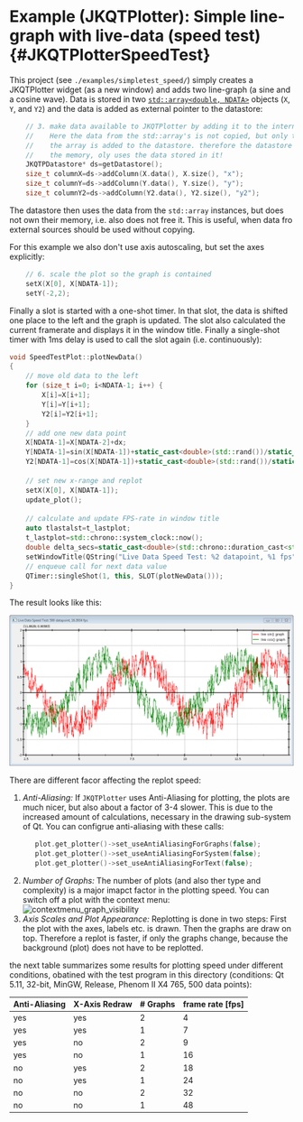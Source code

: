 # Example (JKQTPlotter): Simple line-graph with live-data (speed test) {#JKQTPlotterSpeedTest}
This project (see `./examples/simpletest_speed/`) simply creates a JKQTPlotter widget (as a new window) and adds two line-graph (a sine and a cosine wave). 
Data is stored in two [`std::array<double, NDATA>`](https://en.cppreference.com/w/cpp/container/array) objects (`X`, `Y`, and `Y2`) and the data is added as external pointer to the datastore:
```.cpp
    // 3. make data available to JKQTPlotter by adding it to the internal datastore.
    //    Here the data from the std::array's is not copied, but only the pointer to
    //    the array is added to the datastore. therefore the datastore does not manage
    //    the memory, oly uses the data stored in it!
    JKQTPDatastore* ds=getDatastore();
    size_t columnX=ds->addColumn(X.data(), X.size(), "x");
    size_t columnY=ds->addColumn(Y.data(), Y.size(), "y");
    size_t columnY2=ds->addColumn(Y2.data(), Y2.size(), "y2");
```
The datastore then uses the data from the `std::array` instances, but does not own their memory, i.e. also does not free it. This is useful, when data fro external sources should be used without copying.

For this example we also don't use axis autoscaling, but set the axes explicitly:
```.cpp
    // 6. scale the plot so the graph is contained
    setX(X[0], X[NDATA-1]);
    setY(-2,2);
```

Finally a slot is started with a one-shot timer. In that slot, the data is shifted one place to the left and the graph is updated. The slot also calculated the current framerate and displays it in the window title. Finally a single-shot timer with 1ms delay is used to call the slot again (i.e. continuously):
```.cpp
void SpeedTestPlot::plotNewData()
{
    // move old data to the left
    for (size_t i=0; i<NDATA-1; i++) {
        X[i]=X[i+1];
        Y[i]=Y[i+1];
        Y2[i]=Y2[i+1];
    }
    // add one new data point
    X[NDATA-1]=X[NDATA-2]+dx;
    Y[NDATA-1]=sin(X[NDATA-1])+static_cast<double>(std::rand())/static_cast<double>(RAND_MAX + 1u)-0.5;
    Y2[NDATA-1]=cos(X[NDATA-1])+static_cast<double>(std::rand())/static_cast<double>(RAND_MAX + 1u)-0.5;

    // set new x-range and replot
    setX(X[0], X[NDATA-1]);
    update_plot();

    // calculate and update FPS-rate in window title
    auto tlastalst=t_lastplot;
    t_lastplot=std::chrono::system_clock::now();
    double delta_secs=static_cast<double>(std::chrono::duration_cast<std::chrono::milliseconds>(t_lastplot-tlastalst).count())/1000.0;
    setWindowTitle(QString("Live Data Speed Test: %2 datapoint, %1 fps").arg(1/delta_secs).arg(NDATA));
    // enqueue call for next data value
    QTimer::singleShot(1, this, SLOT(plotNewData()));
}
``` 

The result looks like this:

![jkqtplotter_simpletest_speed1](../../screenshots/jkqtplotter_simpletest_speed.png)

There are different facor affecting the replot speed:
1. *Anti-Aliasing:* If `JKQTPlotter` uses Anti-Aliasing for plotting, the plots are much nicer, but also about a factor of 3-4 slower. This is due to the increased amount of calculations, necessary in the drawing sub-system of Qt.
   You can configrue anti-aliasing with these calls:
   ```.cpp
      plot.get_plotter()->set_useAntiAliasingForGraphs(false);
      plot.get_plotter()->set_useAntiAliasingForSystem(false);
      plot.get_plotter()->set_useAntiAliasingForText(false);
	```
2. *Number of Graphs:* The number of plots (and also ther type and complexity) is a major imapct factor in the plotting speed. You can switch off a plot with the context menu:<br>![contextmenu_graph_visibility](../../screenshots/contextmenu_graph_visibility.png)
3. *Axis Scales and Plot Appearance:* Replotting is done in two steps: First the plot with the axes, labels etc. is drawn. Then the graphs are draw on top. Therefore a replot is faster, if only the graphs change, because the background (plot) does not have to be replotted.


the next table summarizes some results for plotting speed under different conditions, obatined with the test program in this directory (conditions: Qt 5.11, 32-bit, MinGW, Release, Phenom II X4 765, 500 data points):

| Anti-Aliasing    | X-Axis Redraw   | # Graphs      | frame rate [fps] |
| ---------------- | --------------- | ------------- | ---------------- |
| yes              | yes             | 2             |  4               |
| yes              | yes             | 1             |  7               |
| yes              | no              | 2             |  9               |
| yes              | no              | 1             | 16               |
| no               | yes             | 2             | 18               |
| no               | yes             | 1             | 24               |
| no               | no              | 2             | 32               |
| no               | no              | 1             | 48               |



